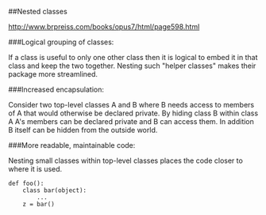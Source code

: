 ##Nested classes

http://www.brpreiss.com/books/opus7/html/page598.html

###Logical grouping of classes: 

If a class is useful to only one other class then it is logical 
to embed it in that class and keep the two together. 
Nesting such "helper classes" makes their package more streamlined.




###Increased encapsulation: 

Consider two top-level classes A and B where 
B needs access to members of A that would 
otherwise be declared private. 
By hiding class B within class A A's members 
can be declared private and B can access them. 
In addition B itself can be hidden from the outside world.


###More readable, maintainable code: 

Nesting small classes within top-level 
classes places the code closer to where it is used.


    def foo():
        class bar(object):
            ...
        z = bar()


